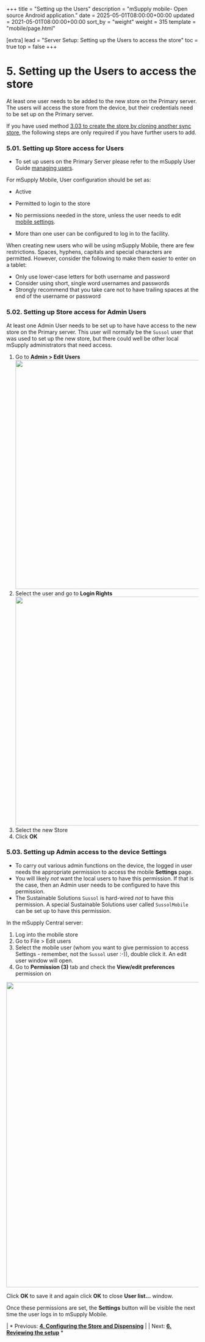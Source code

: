 +++
title = "Setting up the Users"
description = "mSupply mobile- Open source Android application."
date = 2025-05-01T08:00:00+00:00
updated = 2021-05-01T08:00:00+00:00
sort_by = "weight"
weight = 315
template = "mobile/page.html"

[extra]
lead = "Server Setup: Setting up the Users to access the store"
toc = true
top = false
+++

# 5. Setting up the Users to access the store

At least one user needs to be added to the new store on the Primary server.  The users will access the store from the device, but their credentials need to be set up on the Primary server.

If you have used method [3.03 to create the store by cloning another sync store](/en:mobile:setup:server_side:create_store#create_store_by_cloning_another_sync_store_using_sync_clone_sync_site), the following steps are only required if you have further users to add.

### 5.01. Setting up Store access for Users

  * To set up users on the Primary Server please refer to the mSupply User Guide [managing users](http://docs.msupply.org.nz/admin:managing_users).

For mSupply Mobile, User configuration should be set as:

  * Active
  * Permitted to login to the store
  * No permissions needed in the store, unless the user needs to edit [mobile settings](/en:mobile:user_guide:mobile_settings).

  * More than one user can be configured to log in to the facility.

When creating new users who will be using mSupply Mobile, there are few restrictions.  Spaces, hyphens, capitals and special characters are permitted.  However, consider the following to make them easier to enter on a tablet:

  * Only use lower-case letters for both username and password
  * Consider using short, single word usernames and passwords
  * Strongly recommend that you take care not to have trailing spaces at the end of the username or password

### 5.02. Setting up Store access for Admin Users

At least one Admin User needs to be set up to have have access to the new store on the Primary server.  This user will normally be the `Sussol` user that was used to set up the new store, but there could well be other local mSupply administrators that need access.

  1. Go to **Admin > Edit Users**[<img src="/_media/mobile:mob2_004.jpg?w=600&amp;tok=c320cf" class="mediacenter" loading="lazy" alt="" width="600" />](/_detail/mobile:mob2_004.jpg?id=en%3Amobile%3Asetup%3Aserver_side%3Ausers)
  1. Select the user and go to **Login Rights**[<img src="/_media/mobile:mob2_005.jpg?w=600&amp;tok=0c482f" class="mediacenter" loading="lazy" alt="" width="600" />](/_detail/mobile:mob2_005.jpg?id=en%3Amobile%3Asetup%3Aserver_side%3Ausers)
  1. Select the new Store
  1. Click **OK**

### 5.03. Setting up Admin access to the device Settings

  * To carry out various admin functions on the device, the logged in user needs the appropriate permission to access the mobile **Settings** page.
  * You will likely *not* want the local users to have this permission.  If that is the case, then an Admin user needs to be configured to have this permission.
  * The Sustainable Solutions `Sussol` is hard-wired *not* to have this permission.  A special Sustainable Solutions user called `SussolMobile` can be set up to have this permission.

In the mSupply Central server:

  1. Log into the mobile store
  1. Go to File > Edit users
  1. Select the mobile user (whom you want to give permission to access Settings - remember, not the `Sussol` user :-)), double click it.  An edit user window will open.
  1. Go to **Permission (3)** tab and check the **View/edit preferences** permission on

[<img src="/_media/en:mobile:user_guide:settings_permission.png?w=800&amp;tok=52dca4" class="mediacenter" loading="lazy" alt="" width="800" />](/_detail/en:mobile:user_guide:settings_permission.png?id=en%3Amobile%3Asetup%3Aserver_side%3Ausers)

Click **OK** to save it and again click **OK** to close **User list…** window.

Once these permissions are set, the **Settings** button will be visible the next time the user logs in to mSupply Mobile.

|  *  Previous:  **[4. Configuring the Store and Dispensing](/en:mobile:setup:server_side:config)** | | Next: **[6. Reviewing the setup](/en:mobile:setup:server_side:review_setup)** *  

